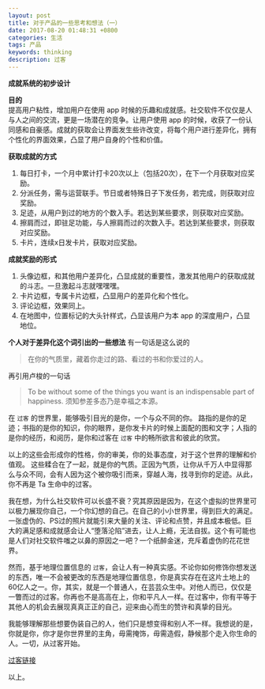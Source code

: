```yaml
---
layout: post
title: 对于产品的一些思考和想法（一）
date: 2017-08-20 01:48:31 +0800
categories: 生活
tags: 产品
keywords: thinking
description: 过客
---
```


**成就系统的初步设计**  

**目的**  
提高用户粘性，增加用户在使用 app 时候的乐趣和成就感。社交软件不仅仅是人与人之间的交流，更是一场潜在的竞争。让用户使用 app 的时候，收获了一份认同感和自豪感。成就的获取会让界面发生些许改变，将每个用户进行差异化，拥有个性化的界面效果，凸显了用户自身的个性和价值。

**获取成就的方式**
1. 每日打卡，一个月中累计打卡20次以上（包括20次），在下一个月获取对应奖励。
2. 分派任务，需与运营联手。节日或者特殊日子下发任务，若完成，则获取对应奖励。
3. 足迹，从用户到过的地方的个数入手。若达到某些要求，则获取对应奖励。
4. 擦肩而过，即驻足功能，与人擦肩而过的次数入手。若达到某些要求，则获取对应奖励。
5. 卡片，连续x日发卡片，获取对应奖励。

**成就奖励的形式**
1. 头像边框，和其他用户差异化，凸显成就的重要性，激发其他用户的获取成就的斗志。一旦激起斗志就嘿嘿嘿。
2. 卡片边框，专属卡片边框，凸显用户的差异化和个性化。
3. 评论边框，效果同上。
4. 在地图中，位置标记的大头针样式，凸显该用户为本 app 的深度用户，凸显地位。

**个人对于差异化这个词引出的一些想法**
有一句话是这么说的
>在你的气质里，藏着你走过的路、看过的书和你爱过的人。

再引用卢梭的一句话
>To be without some of the things you want is an indispensable part of happiness.
须知参差多态乃是幸福之本源。

在 `过客` 的世界里，能够吸引目光的是你，一个与众不同的你。
路指的是你的足迹；书指的是你的知识，你的眼界，是你发卡片的时候上面配的图和文字；人指的是你的经历，和阅历，是你和过客在 `过客` 中的畅所欲言和彼此的欣赏。

以上的这些会形成你的性格，你的审美，你的处事态度，对于这个世界的理解和价值观。
这些糅合在了一起，就是你的气质。正因为气质，让你从千万人中显得那么与众不同，会有人因为这个被你吸引而来，穿越人海，找寻到你的足迹。从此，你不再是 Ta 生命中的过客。

我在想，为什么社交软件可以长盛不衰？究其原因是因为，在这个虚拟的世界里可以极力展现你自己，一个你幻想的自己。在自己的小小世界里，得到巨大的满足。一张虚伪的、PS过的照片就能引来大量的关注、评论和点赞，并且成本极低。巨大的满足感和成就感会让人“堕落沦陷”进去，让人上瘾，无法自拔。这个有可能也是人们对社交软件嗤之以鼻的原因之一吧？一个纸醉金迷，充斥着虚伪的花花世界。

然而，基于地理位置信息的 `过客`，会让人有一种真实感。不论你如何修饰你想发送的东西，唯一不会被更改的东西是地理位置信息，你是真实存在在这片土地上的60亿人之一。你，其实，就是一个普通人，在芸芸众生中。对他人而已，仅仅是一瞥而过的过客。你再也不是高高在上，你和平凡人一样。在过客中，你有平等于其他人的机会去展现真真正正的自己，迎来由心而生的赞许和真挚的目光。

我能够理解那些想要伪装自己的人，他们只是想变得和别人不一样。我想说的是，你就是你，你才是你世界里的主角，毋需掩饰，毋需造假，静候那个走入你生命的人。一切，从过客开始。

[过客链接](https://itunes.apple.com/us/app/%E8%BF%87%E5%AE%A2/id947727691?mt=8)

以上。



